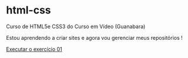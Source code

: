 # html-css
 Curso de HTML5e CSS3 do Curso em Vídeo (Guanabara)

 Estou aprendendo a criar sites e agora vou gerenciar meus repositórios ! 

<a href="https://angelo-santiago.github.io/html-css/exercícios/ex01-Hello%20World!/index.html">Executar o exercício 01</a>
